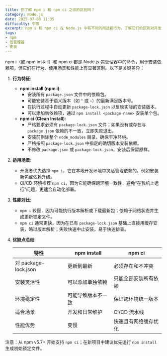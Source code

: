 ```yaml
---
title: 你了解 npm i 和 npm ci 之间的区别吗？
category: Node.js
date: 2025-07-08 11:35
difficulty: 中等
excerpt: npm i 和 npm ci 在 Node.js 中有不同的用途和行为，了解它们的区别对开发流程有重要影响。
tags:
- npm
- 包管理器
- 安装
---
```

npm i（或 npm install）和 npm ci 都是 Node.js 包管理器中的命令，用于安装依赖项，但它们在行为、使用场景和性能上有显著区别。以下是关键差异：

1. **行为特征**:
   - **npm install (npm i)**:
     - 安装所有 `package.json` 文件中的依赖包。
     - 可能安装基于语义版本（如 `^` 或 `~`）的最新满足版本号。
     - 在执行过程中自动更新 `package-lock.json` 以反映实际的安装版本。
     - 可以添加新依赖项，通过 `npm install <package-name>` 安装单个包。
   - **npm ci (Clean Install)**:
     - 严格要求必须有 `package-lock.json` 文件；如果没有或存在与 `package.json` 依赖的不一致，立即失败退出。
     - 安装前删除整个 `node_modules` 目录，确保干净环境。
     - 严格按照 `package-lock.json` 中指定的确切版本安装依赖。
     - 不修改 `package.json` 或 `package-lock.json`，安装后保留原样。

2. **适用场景**:
   - 开发者优先选择 `npm i`，它在本地开发环境中灵活管理依赖的，例如安装新包或依赖升级。
   - CI/CD 环境推荐 `npm ci`，因为它能确保跨环境一致性，避免“在我机上运行”问题，更适合自动化部署。

3. **性能对比**:
   - `npm i` 较慢，因为可能执行版本解析或下载最新包；依赖于网络状态并生成更新锁定文件。
   - `npm ci` 通常更快，因为在已有 `package-lock.json` 基础上直接用缓存安装，略过版本解析；失败快速中止安装，易于快速排查。

4. **优缺点总结**:
   
   | 特性            | npm install | npm ci                |
   |----------------|-------------|-----------------------|
   | 对 package-lock.json | 更新到最新 | 必须存在和不冲突    |
   | 安装灵活性       | 可以添加单独依赖 | 只能全部安装所有依赖 |
   | 环境稳定性     | 可能导致版本不一致 | 保证跨环境统一版本  |
   | 适合场景         | 开发和日常维护 | CI/CD 流水线         |
   | 性能优势         | 变慢 | 快速且有网络缓存优化 |

注意：从 npm v5.7+ 开始支持 `npm ci`；在新项目中建议优先运行 `npm install` 生成初始锁定文件。
